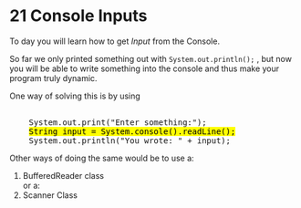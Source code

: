 # 21 Console Inputs

To day you will learn how to get _Input_ from the Console.    

So far we only printed something out with ```` System.out.println(); ```` , but now you will be able to write something into the console and thus make your program truly dynamic.

One way of solving this is by using 

<pre>    
    System.out.print("Enter something:");
    <mark>String input = System.console().readLine();</mark>
    System.out.println("You wrote: " + input);
</pre>     

Other ways of doing the same would be to use a: 
1. BufferedReader class    
or a: 
2. Scanner Class